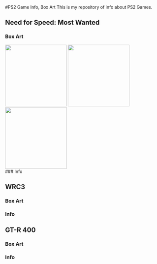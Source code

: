 #PS2 Game Info, Box Art
This is my repository of info about PS2 Games.

## Need for Speed: Most Wanted
### Box Art
<div class="row">
  <img src= "https://github.com/cainy-a/cainy-a.github.io/raw/master/PS2%20Scans/Need%20for%20speed%20most%20wanted/nfsmw-front.jpg" width=200>
  <img src= "https://github.com/cainy-a/cainy-a.github.io/raw/master/PS2%20Scans/Need%20for%20speed%20most%20wanted/nfsmw-back.jpg" width=200>
  <img src= "https://github.com/cainy-a/cainy-a.github.io/raw/master/PS2%20Scans/Need%20for%20speed%20most%20wanted/nfsmw-spine.jpg" height=200>
</div>
### Info

## WRC3
### Box Art

### Info

## GT-R 400
### Box Art

### Info
